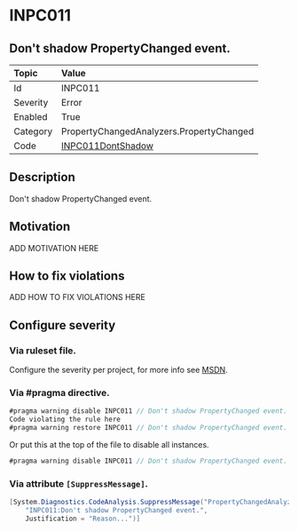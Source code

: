 # INPC011
## Don't shadow PropertyChanged event.

| Topic    | Value
| :--      | :--
| Id       | INPC011
| Severity | Error
| Enabled  | True
| Category | PropertyChangedAnalyzers.PropertyChanged
| Code     | [INPC011DontShadow](https://github.com/DotNetAnalyzers/PropertyChangedAnalyzers/blob/master/PropertyChangedAnalyzers/INPC011DontShadow.cs)

## Description

Don't shadow PropertyChanged event.

## Motivation

ADD MOTIVATION HERE

## How to fix violations

ADD HOW TO FIX VIOLATIONS HERE

<!-- start generated config severity -->
## Configure severity

### Via ruleset file.

Configure the severity per project, for more info see [MSDN](https://msdn.microsoft.com/en-us/library/dd264949.aspx).

### Via #pragma directive.
```C#
#pragma warning disable INPC011 // Don't shadow PropertyChanged event.
Code violating the rule here
#pragma warning restore INPC011 // Don't shadow PropertyChanged event.
```

Or put this at the top of the file to disable all instances.
```C#
#pragma warning disable INPC011 // Don't shadow PropertyChanged event.
```

### Via attribute `[SuppressMessage]`.

```C#
[System.Diagnostics.CodeAnalysis.SuppressMessage("PropertyChangedAnalyzers.PropertyChanged", 
    "INPC011:Don't shadow PropertyChanged event.", 
    Justification = "Reason...")]
```
<!-- end generated config severity -->